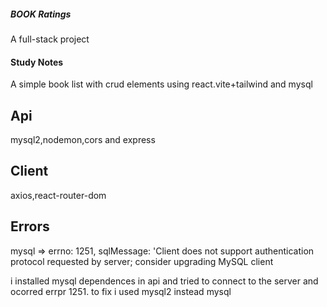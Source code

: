 
##### BOOK Ratings

A full-stack project

#### Study Notes

A simple book list with crud elements using react.vite+tailwind and mysql

## Api

mysql2,nodemon,cors and express

## Client

axios,react-router-dom

## Errors

mysql => errno: 1251, sqlMessage: 'Client does not support authentication protocol requested by server; consider upgrading MySQL client

i installed mysql dependences in api and tried to connect to the server and ocorred errpr 1251. 
to fix i used mysql2  instead mysql
